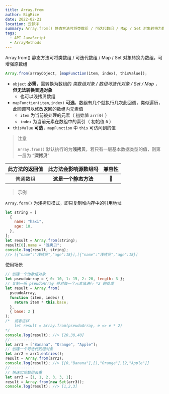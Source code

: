 ```yaml
---
title: Array.from
author: BigRice
date: 2022-02-21
location: 云梦泽
summary: Array.from() 静态方法可将类数组 / 可迭代数组 / Map / Set 对象转换为数组，可增强原数组
tags:
  - API JavaScript
  - ArrayMethods
---
```


Array.from() 静态方法可将类数组 / 可迭代数组 / Map / Set 对象转换为数组，可增强原数组

```js
Array.from(arrayObject, [mapFunction(item, index), thisValue]);
```

- `object` **必需**，需转换为数组的 _类数组对象 / 数组可迭代对象 / Set / Map_ ，**但无法转换普通对象**
  - 也可以浅拷贝数组
- `mapFunction(item,index)` **可选**，数组有几个就执行几次此回调，类似遍历，此回调可以修改返回的数组内元素值
  - `item` 为当前被处理的元素（ 初始值 `arr[0]` ）
  - `index` 为当前元素在数组中的索引（ 初始值 `0` ）
- `thisValue` **可选**，`mapFunction` 中 `this` 可访问到的值

> 注意
>
> `Array.from()` 默认执行的为**浅拷贝**，若只有一层基本数据类型的值，则第一层为 “**深拷贝**”

| 此方法的返回值 | 此方法会影响源数组吗 | 兼容性 |
| :------------: | :------------------: | :----: |
|    普通数组    | **这是一个静态方法** |   🔴   |

> 示例

`Array.form()` 为浅拷贝模式，即只复制堆内存中的引用地址

```js
let string = [
  {
    name: "haxi",
    age: 18,
  },
];
let result = Array.from(string);
result[0].name = "浅拷贝";
console.log(result, string);
//> [{"name":"浅拷贝","age":18}],[{"name":"浅拷贝","age":18}]
```

使用场景

```js
// 创建一个伪数组对象
let pseudoArray = { 0: 10, 1: 15, 2: 20, length: 3 };
// 复制一份 pseudoArray 并对每一个元素值进行 *2 的处理
let result = Array.from(
  pseudoArray,
  function (item, index) {
    return item * this.base;
  },
  { base: 2 }
);
/*	或者这样
	let result = Array.from(pseudoArray, e => e * 2)
*/
console.log(result); //> [20,30,40]
//-----------
let arr1 = ["Banana", "Orange", "Apple"];
// 创建一个可迭代数组对象
let arr2 = arr1.entries();
result = Array.from(arr2);
console.log(result); //> [[0,"Banana"],[1,"Orange"],[2,"Apple"]]
//-----------
// 快速实现数组去重
let arr3 = [1, 1, 2, 3, 3, 1];
result = Array.from(new Set(arr3));
console.log(result); //> [1,2,3]
```

[^关于浅拷贝与深拷贝]: [原来深拷贝和浅拷贝是这样？](https://zhuanlan.zhihu.com/p/80922071) [彻底讲明白浅拷贝与深拷贝](https://www.jianshu.com/p/35d69cf24f1f)
[^关于from的实例]: [Array.from() 五个超好用的用途](https://segmentfault.com/a/1190000020221170)
